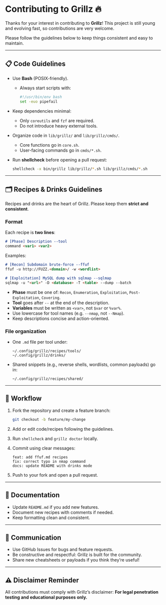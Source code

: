 # Contributing to Grillz 🔥

Thanks for your interest in contributing to **Grillz**!
This project is still young and evolving fast, so contributions are very welcome.

Please follow the guidelines below to keep things consistent and easy to maintain.

---

## 📋 Code Guidelines

* Use **Bash** (POSIX-friendly).

  * Always start scripts with:

    ```bash
    #!/usr/bin/env bash
    set -euo pipefail
    ```
* Keep dependencies minimal:

  * Only `coreutils` and `fzf` are required.
  * Do not introduce heavy external tools.
* Organize code in `lib/grillz/` and `lib/grillz/cmds/`.

  * Core functions go in `core.sh`.
  * User-facing commands go in `cmds/*.sh`.
* Run **shellcheck** before opening a pull request:

  ```bash
  shellcheck -x bin/grillz lib/grillz/*.sh lib/grillz/cmds/*.sh
  ```

---

## 🗂 Recipes & Drinks Guidelines

Recipes and drinks are the heart of Grillz. Please keep them **strict and consistent**.

### Format

Each recipe is **two lines**:

```md
# [Phase] Description --tool
command <var1> <var2>
```

Examples:

```md
# [Recon] Subdomain brute-force --ffuf
ffuf -u http://FUZZ.<domain>/ -w <wordlist>

# [Exploitation] MySQL dump with sqlmap --sqlmap
sqlmap -u "<url>" -D <database> -T <table> --dump --batch
```

* **Phase** must be one of:
  `Recon`, `Enumeration`, `Exploitation`, `Post-Exploitation`, `Covering`.
* **Tool** goes after `--` at the end of the description.
* **Variables** must be written as `<var>`, not `$var` or `%var%`.
* Use lowercase for tool names (e.g. `--nmap`, not `--Nmap`).
* Keep descriptions concise and action-oriented.

### File organization

* One `.md` file per tool under:

  ```
  ~/.config/grillz/recipes/tools/
  ~/.config/grillz/drinks/
  ```
* Shared snippets (e.g., reverse shells, wordlists, common payloads) go in:

  ```
  ~/.config/grillz/recipes/shared/
  ```

---

## 🚀 Workflow

1. Fork the repository and create a feature branch:

   ```bash
   git checkout -b feature/my-change
   ```
2. Add or edit code/recipes following the guidelines.
3. Run `shellcheck` and `grillz doctor` locally.
4. Commit using clear messages:

   ```
   feat: add ffuf.md recipes
   fix: correct typo in nmap command
   docs: update README with drinks mode
   ```
5. Push to your fork and open a pull request.

---

## 📖 Documentation

* Update `README.md` if you add new features.
* Document new recipes with comments if needed.
* Keep formatting clean and consistent.

---

## 🤝 Communication

* Use GitHub Issues for bugs and feature requests.
* Be constructive and respectful: Grillz is built for the community.
* Share new cheatsheets or payloads if you think they’re useful!

---

## ⚠ Disclaimer Reminder

All contributions must comply with Grillz’s disclaimer:
**For legal penetration testing and educational purposes only.**
